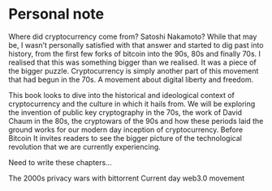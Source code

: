 
# Personal note

Where did cryptocurrency come from? Satoshi Nakamoto? While that may be, I wasn’t personally satisfied with that answer and started to dig past into history, from the first few forks of bitcoin into the 90s, 80s and finally 70s. I realised that this was something bigger than we realised. It was a piece of the bigger puzzle. Cryptocurrency is simply another part of this movement that had begun in the 70s. A movement about digital liberty and freedom.

This book looks to dive into the historical and ideological context of cryptocurrency and the culture in which it hails from. We will be exploring the invention of public key cryptography in the 70s, the work of David Chaum in the 80s, the cryptowars of the 90s and how these periods laid the ground works for our modern day inception of cryptocurrency. Before Bitcoin It invites readers to see the bigger picture of the technological revolution that we are currently experiencing.

Need to write these chapters… 

The 2000s privacy wars with bittorrent
Current day web3.0 movement 

